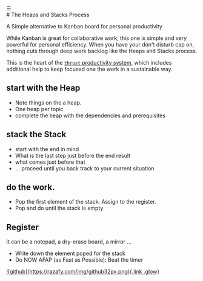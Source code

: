 <div class="bg_lerina"></div><div class="navbar"><a class="openbtn" onclick="openNav()">&#9776;</a></div>
<main>
# The Heaps and Stacks Process

A Simple alternative to Kanban board for personal productivity

While Kanban is great for collaborative work, this one is simple and very powerful 
for personal efficiency. When you have your don't disturb cap on, nothing cuts through 
deep work backlog like the Heaps and Stacks process. 

This is the heart of the [`thrust` productivity system](./thrust_productivity_system.html), which
includes additional help to keep focused one the work in a sustainable way.

## start with the Heap

* Note things on the a heap. 
* One heap per topic
* complete the heap with the dependencies and prerequisites

## stack the Stack

* start with the end in mind
* What is the last step just before the end result
* what comes just before that
* ... proceed until you back track to your current situation

## do the work. 

* Pop the first element of the stack. Assign to the register.
* Pop and do until the stack is empty

## Register

It can be a notepad, a dry-erase board, a mirror ...

* Write down the element poped for the stack
* Do NOW AFAP (as Fast as Possible): Beat the timer
</main>
<footer>
  <a href="https://github.com/lerina" target="_blank" title="github">![github](https://razafy.com/img/github32px.png){.link .glow}
  </a>
</footer>

<script src="https://razafy.com/js/toc.js"></script>
<script>
let anchor= document.createElement('a');
anchor.href="javascript:closeNav()"; //void(0)"; //anchor[0].onclick = closeNav();
anchor.className = "closebtn";  
anchor.innerHTML="&times;";
document.getElementById("TOC").prepend(anchor);

let navCrumbs= document.createElement('div');
navCrumbs.className = "hover-nav";
navCrumbs.innerHTML = `
<div class="hover-nav">
<ul>
<li><a href="../../index.html">⇦ home</a></li>
<li><a href="../../index.html">lerina</a></li>
<li><a href="../index.html">text</a></li>
</ul>
</div>`;
document.getElementById("TOC").prepend(navCrumbs); 
</script>
